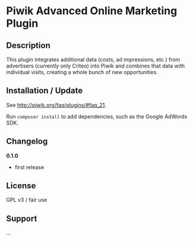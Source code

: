 # Piwik Advanced Online Marketing Plugin 

## Description

This plugin integrates additional data (costs, ad impressions, etc.) from advertisers (currently only Criteo) into Piwik 
and combines that data with individual visits, creating a whole bunch of new opportunities.

## Installation / Update

See http://piwik.org/faq/plugins/#faq_21.

Run ``composer install`` to add dependencies, such as the Google AdWords SDK.

## Changelog

__0.1.0__
* first release

## License

GPL v3 / fair use

## Support

...